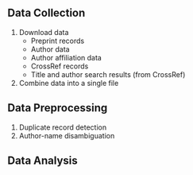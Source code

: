 ## Data Collection

1. Download data
    - Preprint records
    - Author data
    - Author affiliation data
    - CrossRef records
    - Title and author search results (from CrossRef)
2. Combine data into a single file

## Data Preprocessing

1. Duplicate record detection
2. Author-name disambiguation

## Data Analysis
